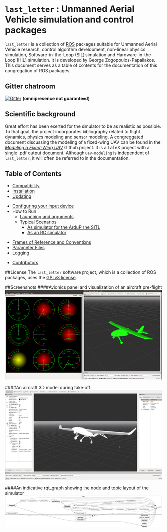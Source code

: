 # `last_letter` : Unmanned Aerial Vehicle simulation and control packages

`last_letter` is a collection of [ROS](http://ros.org/) packages suitable for Unmanned Aerial Vehicle research, control algorithm development, non-linear physics simulation, Software-in-the-Loop (SIL) simulation and Hardware-in-the-Loop (HIL) simulation. It is developed by George Zogopoulos-Papaliakos.
This document serves as a table of contents for the documentation of this congregation of ROS packages.

## Gitter chatroom
[![Gitter](https://badges.gitter.im/Join%20Chat.svg)](https://gitter.im/Georacer/last_letter?utm_source=badge&utm_medium=badge&utm_campaign=pr-badge) **(omnipresence not guaranteed)**

## Scientific background
Great effort has been exerted for the simulator to be as realistic as possible. To that goal, the project incorporates bibliography related to flight dynamics, physics modeling and sensor modeling. A congreggated document discussing the modeling of a fixed-wing UAV can be found in the [*Modeling a Fixed-Wing UAV*](https://github.com/Georacer/uav-modeling) Github project. It is a LaTeX project with a single .pdf output document.
Although `uav-modeling` is independent of `last_letter`, it will often be referred to in the documentation.

## Table of Contents

- [Compatibility](last_letter/doc/manual/compatibility.md)
- [Installation](last_letter/doc/manual/ll_installation.md)
- [Updating](last_letter/doc/manual/updating.md)

<!-- - [Included Packages](#packages)

- [Important Messages](#important-messages) -->

- [Configuring your input device](last_letter/doc/manual/RCCal.md)
- How to Run
    - [Launching and arguments](last_letter/doc/manual/launchingAndParams.md)
	- Typical Scenarios
		- [As simulator for the ArduPlane SITL](last_letter/doc/manual/ArduPlane_SITL.md)
        - [As an RC simulator](last_letter/doc/manual/RCSimulator.md)

<!-- [A Simple Autopilot](#a-simple-autopilot) -->

- [Frames of Reference and Conventions](last_letter/doc/manual/referenceFrames.md)
- [Parameter Files](last_letter/doc/manual/parameterFiles.md)
- [Logging](last_letter/doc/manual/logging.md)

<!-- Doxygen -->

<!-- Tutorials -->
<!-- - Creating your own aircraft -->

<!-- - [Controller Parameters](#controller-parameters) -->
<!-- - [Sensor Parameters](#sensor-parameters) -->

- [Contributors](contributors.md)

<!-- ## Packages

### last_letter

This is the core package, containing the physics and kinematics simulator and controller nodes. -->

##License
The `last_letter` software project, which is a collection of ROS packages, uses the [GPLv3 license](http://choosealicense.com/licenses/gpl-3.0/).

##Screenshots
####Avionics panel and visualization of an aircraft pre-flight
![last letter initial screen](last_letter/doc/manual/figures/cover_init.png)

####An aircraft 3D model during take-off
![last letter initial screen](last_letter/doc/manual/figures/cover_takeoff.png)

####An indicative rqt_graph showing the node and topic layout of the simulator
![last letter initial screen](last_letter/doc/manual/figures/cover_rosgraph.png)